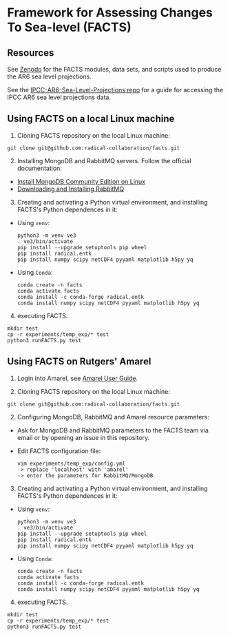 # Framework for Assessing Changes To Sea-level (FACTS)

## Resources

See [Zenodo](https://doi.org/10.5281/zenodo.6419954) for the FACTS modules, data sets, and scripts used to produce the AR6 sea level projections.

See the [IPCC-AR6-Sea-Level-Projections repo](https://github.com/rutgers-ESSP/IPCC-AR6-Sea-Level-Projections) for a guide for accessing the IPCC AR6 sea level projections data.

## Using FACTS on a local Linux machine

1. Cloning FACTS repository on the local Linux machine:

  ```
  git clone git@github.com:radical-collaboration/facts.git
  ```

2. Installing MongoDB and RabbitMQ servers. Follow the official documentation:

  - [Install MongoDB Community Edition on Linux](https://www.mongodb.com/docs/manual/administration/install-on-linux/)
  - [Downloading and Installing RabbitMQ](https://www.rabbitmq.com/download.html)

3. Creating and activating a Python virtual environment, and installing FACTS's Python dependences in it:

  - Using `venv`:

    ```
    python3 -m venv ve3
    . ve3/bin/activate
    pip install --upgrade setuptools pip wheel
    pip install radical.entk
    pip install numpy scipy netCDF4 pyyaml matplotlib h5py yq
    ```

  - Using `Conda`:

    ```
    conda create -n facts
    conda activate facts
    conda install -c conda-forge radical.entk
    conda install numpy scipy netCDF4 pyyaml matplotlib h5py yq
    ```

4. executing FACTS.

  ```
  mkdir test
  cp -r experiments/temp_exp/* test
  python3 runFACTS.py test
  ```

## Using FACTS on Rutgers' Amarel

1. Login into Amarel, see [Amarel User Guide](https://oarc.rutgers.edu/resources/amarel/).

2. Cloning FACTS repository on the local Linux machine:

  ```
  git clone git@github.com:radical-collaboration/facts.git
  ```

2. Configuring MongoDB, RabbitMQ and Amarel resource parameters:

  - Ask for MongoDB and RabbitMQ parameters to the FACTS team via email or by opening an issue in this repository.
  - Edit FACTS configuration file:

    ```
    vim experiments/temp_exp/config.yml
    -> replace 'localhost' with 'amarel'
    -> enter the parameters for RabbitMQ/MongoDB
    ```

3. Creating and activating a Python virtual environment, and installing FACTS's Python dependences in it:

  - Using `venv`:

    ```
    python3 -m venv ve3
    . ve3/bin/activate
    pip install --upgrade setuptools pip wheel
    pip install radical.entk
    pip install numpy scipy netCDF4 pyyaml matplotlib h5py yq
    ```

  - Using `Conda`:

    ```
    conda create -n facts
    conda activate facts
    conda install -c conda-forge radical.entk
    conda install numpy scipy netCDF4 pyyaml matplotlib h5py yq
    ```

4. executing FACTS.

  ```
  mkdir test
  cp -r experiments/temp_exp/* test
  python3 runFACTS.py test
  ```


<!-- ### Module Tests

Almost all modules have test scripts that allow them to be run outside the FACTS/EnTK framework. These should be invoked via the test/run_moduletest.sh script. The configuration of the module test scripts are specified in a moduletest.config file. See, for example, [modules/ar5/icesheets/test/moduletest.config](modules/ar5/icesheets/test/moduletest.config). There may also be global settings (e.g., the scratch directory you want used) that need to be set in [scripts/moduletest/moduletest.config.global](scripts/moduletest/moduletest.config.global).

Since, in running modules outside the FACTS/EnTK framework, you will not have the benefits of EnTK's environment management, you will need to make sure all the packages needed to support the modules are installed in their environment. This will differ between packages (e.g., [emulandice](modules/emulandice) is a FACTS wrapper around independently developed R code, and running it requires all the R packages required by that code), but a good working environment for most purposes can be set up with conda as follows:

```
conda create -n facts python=3.7 -c conda-forge -y
conda activate facts
conda install radical.entk -c conda-forge
conda install numpy scipy netCDF4 pyyaml matplotlib h5py yq
```

In addition, you will need to have all the associated module data tgz files in your [modules-data](modules-data) directory. Note that some of these files are quite large (the total exceeds 50 GB), so if you have multiple users on a system employing FACTS, best practice would be to have a shared directory in which all these large files live and then use sym-links to link them to each user's modules-data directory, e.g.:

```
cd ~/facts/modules-data
ln -s /projects/shared/facts/modules-data/*.tgz .
``` -->
